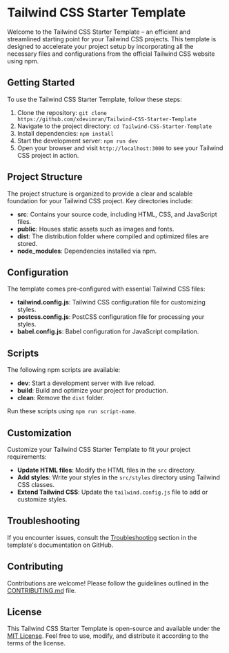# Tailwind CSS Starter Template

Welcome to the Tailwind CSS Starter Template – an efficient and streamlined starting point for your Tailwind CSS projects. This template is designed to accelerate your project setup by incorporating all the necessary files and configurations from the official Tailwind CSS website using npm.

## Getting Started

To use the Tailwind CSS Starter Template, follow these steps:

1. Clone the repository: `git clone https://github.com/xdevimran/Tailwind-CSS-Starter-Template`
2. Navigate to the project directory: `cd Tailwind-CSS-Starter-Template`
3. Install dependencies: `npm install`
4. Start the development server: `npm run dev`
5. Open your browser and visit `http://localhost:3000` to see your Tailwind CSS project in action.

## Project Structure

The project structure is organized to provide a clear and scalable foundation for your Tailwind CSS project. Key directories include:

- **src**: Contains your source code, including HTML, CSS, and JavaScript files.
- **public**: Houses static assets such as images and fonts.
- **dist**: The distribution folder where compiled and optimized files are stored.
- **node_modules**: Dependencies installed via npm.

## Configuration

The template comes pre-configured with essential Tailwind CSS files:

- **tailwind.config.js**: Tailwind CSS configuration file for customizing styles.
- **postcss.config.js**: PostCSS configuration file for processing your styles.
- **babel.config.js**: Babel configuration for JavaScript compilation.

## Scripts

The following npm scripts are available:

- **dev**: Start a development server with live reload.
- **build**: Build and optimize your project for production.
- **clean**: Remove the `dist` folder.

Run these scripts using `npm run script-name`.

## Customization

Customize your Tailwind CSS Starter Template to fit your project requirements:

- **Update HTML files**: Modify the HTML files in the `src` directory.
- **Add styles**: Write your styles in the `src/styles` directory using Tailwind CSS classes.
- **Extend Tailwind CSS**: Update the `tailwind.config.js` file to add or customize styles.

## Troubleshooting

If you encounter issues, consult the [Troubleshooting](#troubleshooting) section in the template's documentation on GitHub.

## Contributing

Contributions are welcome! Please follow the guidelines outlined in the [CONTRIBUTING.md](CONTRIBUTING.md) file.

## License

This Tailwind CSS Starter Template is open-source and available under the [MIT License](LICENSE). Feel free to use, modify, and distribute it according to the terms of the license.
